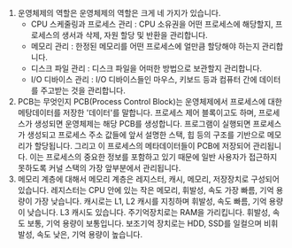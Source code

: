 1. 운영체제의 역할은
	운영체제의 역할은 크게 네 가지가 있습니다.
	- CPU 스케줄링과 프로세스 관리 : CPU 소유권을 어떤 프로세스에 해당할지, 프로세스의 생서과 삭제, 자원 할당 및 반환을 관리합니다.
	- 메모리 관리 : 한정된 메모리를 어떤 프로세스에 얼만큼 할당해야 하는지 관리합니다.
	- 디스크 파일 관리 : 디스크 파일을 어떠한 방법으로 보관할지 관리합니다.
	- I/O 디바이스 관리 : I/O 디바이스들인 마우스, 키보드 등과 컴퓨터 간에 데이터를 주고받는 것을 관리합니다.
2. PCB는 무엇인지
	PCB(Process Control Block)는 운영체제에서 프로세스에 대한 메탕데이터를 저장한 '데이터'를 말합니다. 프로세스 제어 블록이고도 하며, 프로세스가 생성되면 운영체제는 해당 PCB를 생성합니다.
	프로그램이 실행되면 프로세스가 생성되고 프로세스 주소 값들에 앞서 설명한 스택, 힙 등의 구조를 기반으로 메모리가 할당됩니다. 그리고 이 프로세스의 메타데이터들이 PCB에 저장되어 관리됩니다. 이는 프로세스의 중요한 정보를 포함하고 있기 때문에 일반 사용자가 접근하지 못하도록 커널 스택의 가장 앞부분에서 관리됩니다.
3. 메모리 계층에 대해서
	메모리 계층은 레지스터, 캐시, 메모리, 저장장치로 구성되어 있습니다. 레지스터는 CPU 안에 있는 작은 메모리, 휘발성, 속도 가장 빠름, 기억 용량이 가장 낮습니다. 캐시로는 L1, L2 캐시를 지칭하며 휘발성, 속도 빠름, 기억 용량이 낮습니다. L3 캐시도 있습니다. 주기억장치로는 RAM을 가리킵니다. 휘발성, 속도 보통, 기억 용량이 보통입니다. 보조기억 장치로는 HDD, SSD를 일컬으며 비휘발성, 속도 낮은, 기억 용량이 높습니다.
